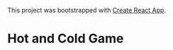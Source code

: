This project was bootstrapped with [Create React App](https://github.com/facebookincubator/create-react-app).

# Hot and Cold Game
